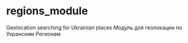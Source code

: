 # regions_module
Geolocation searching for Ukrainian places
Модуль для геолокации по Укранским Регионам 
